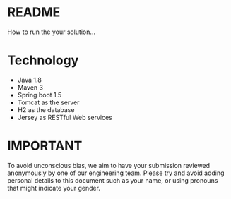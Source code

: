 README
====
How to run the your solution...

Technology
====
* Java 1.8
* Maven 3
* Spring boot 1.5
* Tomcat as the server
* H2 as the database
* Jersey as RESTful Web services 



IMPORTANT
====
To avoid unconscious bias, we aim to have your submission reviewed anonymously by one of our engineering team. Please try and avoid adding personal details to this document such as your name, or using pronouns that might indicate your gender.
